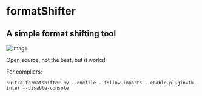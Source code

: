 # formatShifter
## A simple format shifting tool
![image](https://github.com/user-attachments/assets/24d30a29-69e9-4e15-a9e3-0c2629e4c328)

Open source, not the best, but it works!

For compilers:
```
nuitka formatshifter.py --onefile --follow-imports --enable-plugin=tk-inter --disable-console
```
